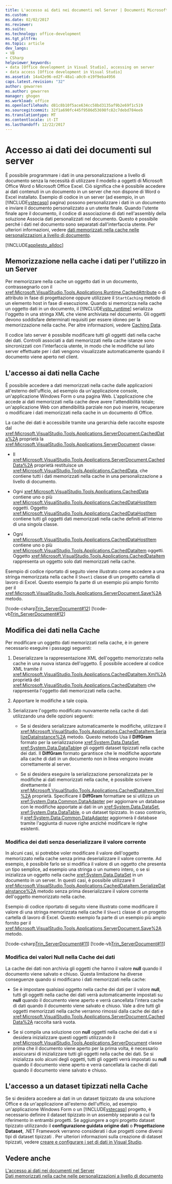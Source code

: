 ```yaml
---
title: L'accesso ai dati nei documenti nel Server | Documenti Microsoft
ms.custom: 
ms.date: 02/02/2017
ms.reviewer: 
ms.suite: 
ms.technology: office-development
ms.tgt_pltfrm: 
ms.topic: article
dev_langs:
- VB
- CSharp
helpviewer_keywords:
- data [Office development in Visual Studio], accessing on server
- data access [Office development in Visual Studio]
ms.assetid: 14a42e96-ed2f-48a1-a0c0-e19f9eba4956
caps.latest.revision: "32"
author: gewarren
ms.author: gewarren
manager: ghogen
ms.workload: office
ms.openlocfilehash: d81c8b10f5ace634cc58bd3135af9b2e69f1c519
ms.sourcegitcommit: 32f1a690fc445f9586d53698fc82c7debd784eeb
ms.translationtype: MT
ms.contentlocale: it-IT
ms.lasthandoff: 12/22/2017
---
```

# <a name="accessing-data-in-documents-on-the-server"></a>Accesso ai dati dei documenti sul server
  È possibile programmare i dati in una personalizzazione a livello di documento senza la necessità di utilizzare il modello a oggetti di Microsoft Office Word o Microsoft Office Excel. Ciò significa che è possibile accedere ai dati contenuti in un documento in un server che non dispone di Word o Excel installato. Esempio di codice in un server (ad esempio, in un [!INCLUDE[vstecasp](../sharepoint/includes/vstecasp-md.md)] pagina) possono personalizzare i dati in un documento e inviare il documento personalizzato a un utente finale. Quando l'utente finale apre il documento, il codice di associazione di dati nell'assembly della soluzione Associa dati personalizzati nel documento. Questo è possibile perché i dati nel documento sono separatati dall'interfaccia utente. Per ulteriori informazioni, vedere [dati memorizzati nella cache nelle personalizzazioni a livello di documento](../vsto/cached-data-in-document-level-customizations.md).  
  
 [!INCLUDE[appliesto_alldoc](../vsto/includes/appliesto-alldoc-md.md)]  
  
## <a name="caching-data-for-use-on-a-server"></a>Memorizzazione nella cache i dati per l'utilizzo in un Server  
 Per memorizzare nella cache un oggetto dati in un documento, contrassegnarlo con il <xref:Microsoft.VisualStudio.Tools.Applications.Runtime.CachedAttribute> o di attributo in fase di progettazione oppure utilizzare il `StartCaching` metodo di un elemento host in fase di esecuzione. Quando si memorizza nella cache un oggetto dati in un documento, il [!INCLUDE[vsto_runtime](../vsto/includes/vsto-runtime-md.md)] serializza l'oggetto in una stringa XML che viene archiviata nel documento. Gli oggetti devono soddisfare determinati requisiti per essere idoneo per la memorizzazione nella cache. Per altre informazioni, vedere [Caching Data](../vsto/caching-data.md).  
  
 Il codice lato server è possibile modificare tutti gli oggetti dati nella cache dei dati. Controlli associati a dati memorizzati nella cache istanze sono sincronizzati con l'interfaccia utente, in modo che le modifiche sul lato server effettuate per i dati vengono visualizzate automaticamente quando il documento viene aperto nel client.  
  
## <a name="accessing-data-in-the-cache"></a>L'accesso ai dati nella Cache  
 È possibile accedere a dati memorizzati nella cache dalle applicazioni all'esterno dell'ufficio, ad esempio da un'applicazione console, un'applicazione Windows Form o una pagina Web. L'applicazione che accede ai dati memorizzati nella cache deve avere l'attendibilità totale; un'applicazione Web con attendibilità parziale non può inserire, recuperare o modificare i dati memorizzati nella cache in un documento di Office.  
  
 La cache dei dati è accessibile tramite una gerarchia delle raccolte esposte dal <xref:Microsoft.VisualStudio.Tools.Applications.ServerDocument.CachedData%2A> proprietà la <xref:Microsoft.VisualStudio.Tools.Applications.ServerDocument> classe:  
  
-   Il <xref:Microsoft.VisualStudio.Tools.Applications.ServerDocument.CachedData%2A> proprietà restituisce un <xref:Microsoft.VisualStudio.Tools.Applications.CachedData>, che contiene tutti i dati memorizzati nella cache in una personalizzazione a livello di documento.  
  
-   Ogni <xref:Microsoft.VisualStudio.Tools.Applications.CachedData> contiene uno o più <xref:Microsoft.VisualStudio.Tools.Applications.CachedDataHostItem> oggetti. Oggetto <xref:Microsoft.VisualStudio.Tools.Applications.CachedDataHostItem> contiene tutti gli oggetti dati memorizzati nella cache definiti all'interno di una singola classe.  
  
-   Ogni <xref:Microsoft.VisualStudio.Tools.Applications.CachedDataHostItem> contiene uno o più <xref:Microsoft.VisualStudio.Tools.Applications.CachedDataItem> oggetti. Oggetto <xref:Microsoft.VisualStudio.Tools.Applications.CachedDataItem> rappresenta un oggetto solo dati memorizzati nella cache.  
  
 Esempio di codice riportato di seguito viene illustrato come accedere a una stringa memorizzata nella cache il `Sheet1` classe di un progetto cartella di lavoro di Excel. Questo esempio fa parte di un esempio più ampio fornito per il <xref:Microsoft.VisualStudio.Tools.Applications.ServerDocument.Save%2A> metodo.  
  
 [!code-csharp[Trin_ServerDocument#12](../vsto/codesnippet/CSharp/Trin_ServerDocument/Form1.cs#12)]
 [!code-vb[Trin_ServerDocument#12](../vsto/codesnippet/VisualBasic/Trin_ServerDocument/Form1.vb#12)]  
  
## <a name="modifying-data-in-the-cache"></a>Modifica dei dati nella Cache  
 Per modificare un oggetto dati memorizzati nella cache, è in genere necessario eseguire i passaggi seguenti:  
  
1.  Deserializzare la rappresentazione XML dell'oggetto memorizzato nella cache in una nuova istanza dell'oggetto. È possibile accedere al codice XML tramite il <xref:Microsoft.VisualStudio.Tools.Applications.CachedDataItem.Xml%2A> proprietà del <xref:Microsoft.VisualStudio.Tools.Applications.CachedDataItem> che rappresenta l'oggetto dati memorizzati nella cache.  
  
2.  Apportare le modifiche a tale copia.  
  
3.  Serializzare l'oggetto modificato nuovamente nella cache di dati utilizzando una delle opzioni seguenti:  
  
    -   Se si desidera serializzare automaticamente le modifiche, utilizzare il <xref:Microsoft.VisualStudio.Tools.Applications.CachedDataItem.SerializeDataInstance%2A> metodo. Questo metodo Usa il **DiffGram** formato per la serializzazione <xref:System.Data.DataSet>, <xref:System.Data.DataTable>e gli oggetti dataset tipizzati nella cache dei dati. Il **DiffGram** formato garantisce che le modifiche apportate alla cache di dati in un documento non in linea vengono inviate correttamente al server.  
  
    -   Se si desidera eseguire la serializzazione personalizzata per le modifiche ai dati memorizzati nella cache, è possibile scrivere direttamente il <xref:Microsoft.VisualStudio.Tools.Applications.CachedDataItem.Xml%2A> proprietà. Specificare il **DiffGram** formattare se si utilizza un <xref:System.Data.Common.DataAdapter> per aggiornare un database con le modifiche apportate ai dati in un <xref:System.Data.DataSet>, <xref:System.Data.DataTable>, o un dataset tipizzato. In caso contrario, il <xref:System.Data.Common.DataAdapter> aggiornerà il database tramite l'aggiunta di nuove righe anziché modificare le righe esistenti.  
  
### <a name="modifying-data-without-deserializing-the-current-value"></a>Modifica dei dati senza deserializzare il valore corrente  
 In alcuni casi, si potrebbe voler modificare il valore dell'oggetto memorizzato nella cache senza prima deserializzare il valore corrente. Ad esempio, è possibile farlo se si modifica il valore di un oggetto che presenta un tipo semplice, ad esempio una stringa o un numero intero, o se si inizializza un oggetto nella cache <xref:System.Data.DataSet> in un documento in un server. In questi casi, è possibile utilizzare il <xref:Microsoft.VisualStudio.Tools.Applications.CachedDataItem.SerializeDataInstance%2A> metodo senza prima deserializzare il valore corrente dell'oggetto memorizzato nella cache.  
  
 Esempio di codice riportato di seguito viene illustrato come modificare il valore di una stringa memorizzata nella cache il `Sheet1` classe di un progetto cartella di lavoro di Excel. Questo esempio fa parte di un esempio più ampio fornito per il <xref:Microsoft.VisualStudio.Tools.Applications.ServerDocument.Save%2A> metodo.  
  
 [!code-csharp[Trin_ServerDocument#11](../vsto/codesnippet/CSharp/Trin_ServerDocument/Form1.cs#11)]
 [!code-vb[Trin_ServerDocument#11](../vsto/codesnippet/VisualBasic/Trin_ServerDocument/Form1.vb#11)]  
  
### <a name="modifying-null-values-in-the-data-cache"></a>Modifica dei valori Null nella Cache dei dati  
 La cache dei dati non archivia gli oggetti che hanno il valore **null** quando il documento viene salvato e chiuso. Questa limitazione ha diverse conseguenze quando si modificano i dati memorizzati nella cache:  
  
-   Se è impostare qualsiasi oggetto nella cache dei dati per il valore **null**, tutti gli oggetti nella cache dei dati verrà automaticamente impostati su **null** quando il documento viene aperto e verrà cancellata l'intera cache di dati quando il documento viene salvato e chiuso. Vale a dire tutti gli oggetti memorizzati nella cache verranno rimossi dalla cache dei dati e <xref:Microsoft.VisualStudio.Tools.Applications.ServerDocument.CachedData%2A> raccolta sarà vuota.  
  
-   Se si compila una soluzione con **null** oggetti nella cache dei dati e si desidera inizializzare questi oggetti utilizzando il <xref:Microsoft.VisualStudio.Tools.Applications.ServerDocument> classe prima che il documento viene aperto per la prima volta, è necessario assicurarsi di inizializzare tutti gli oggetti nella cache dei dati. Se si inizializza solo alcuni degli oggetti, tutti gli oggetti verrà impostati su **null** quando il documento viene aperto e verrà cancellata la cache di dati quando il documento viene salvato e chiuso.  
  
## <a name="accessing-typed-datasets-in-the-cache"></a>L'accesso a un dataset tipizzati nella Cache  
 Se si desidera accedere ai dati in un dataset tipizzato da una soluzione Office e da un'applicazione all'esterno dell'ufficio, ad esempio un'applicazione Windows Form o un [!INCLUDE[vstecasp](../sharepoint/includes/vstecasp-md.md)] progetto, è necessario definire il dataset tipizzato in un assembly separato a cui fa riferimento in entrambi progetti. Se aggiungere a ogni progetto dataset tipizzato utilizzando il **configurazione guidata origine dati** o **Progettazione Dataset**, .NET Framework verranno considerati i due progetti come diversi tipi di dataset tipizzati . Per ulteriori informazioni sulla creazione di dataset tipizzati, vedere [creare e configurare i set di dati in Visual Studio](/visualstudio/data-tools/create-and-configure-datasets-in-visual-studio).  
  
## <a name="see-also"></a>Vedere anche  
 [L'accesso ai dati nei documenti nel Server](../vsto/accessing-data-in-documents-on-the-server.md)   
 [Dati memorizzati nella cache nelle personalizzazioni a livello di documento](../vsto/cached-data-in-document-level-customizations.md)  
  
  